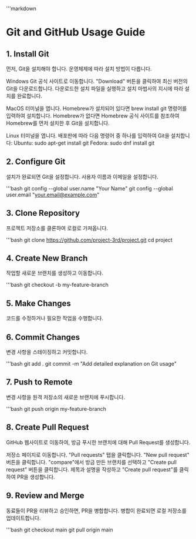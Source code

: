 '''markdown
# Git and GitHub Usage Guide

## 1. Install Git

먼저, Git을 설치해야 합니다. 운영체제에 따라 설치 방법이 다릅니다.

Windows
Git 공식 사이트로 이동합니다.
"Download" 버튼을 클릭하여 최신 버전의 Git을 다운로드합니다.
다운로드한 설치 파일을 실행하고 설치 마법사의 지시에 따라 설치를 완료합니다.

MacOS
터미널을 엽니다.
Homebrew가 설치되어 있다면 brew install git 명령어를 입력하여 설치합니다. Homebrew가 없다면 Homebrew 공식 사이트를 참조하여 Homebrew를 먼저 설치한 후 Git을 설치합니다.

Linux
터미널을 엽니다.
배포판에 따라 다음 명령어 중 하나를 입력하여 Git을 설치합니다:
Ubuntu: sudo apt-get install git
Fedora: sudo dnf install git

## 2. Configure Git

설치가 완료되면 Git을 설정합니다. 사용자 이름과 이메일을 설정합니다.

'''bash
git config --global user.name "Your Name"
git config --global user.email "your.email@example.com"


## 3. Clone Repository

프로젝트 저장소를 클론하여 로컬로 가져옵니다.

'''bash
git clone https://github.com/project-3rd/project.git
cd project



## 4. Create New Branch

작업할 새로운 브랜치를 생성하고 이동합니다.

'''bash
git checkout -b my-feature-branch




## 5. Make Changes



코드를 수정하거나 필요한 작업을 수행합니다.


## 6. Commit Changes


변경 사항을 스테이징하고 커밋합니다.

'''bash
git add .
git commit -m "Add detailed explanation on Git usage"


## 7. Push to Remote


변경 사항을 원격 저장소의 새로운 브랜치에 푸시합니다.

'''bash
git push origin my-feature-branch


## 8. Create Pull Request

GitHub 웹사이트로 이동하여, 방금 푸시한 브랜치에 대해 Pull Request를 생성합니다.

저장소 페이지로 이동합니다.
"Pull requests" 탭을 클릭합니다.
"New pull request" 버튼을 클릭합니다.
"compare"에서 방금 만든 브랜치를 선택하고 "Create pull request" 버튼을 클릭합니다.
제목과 설명을 작성하고 "Create pull request"를 클릭하여 PR을 생성합니다.


## 9. Review and Merge


동료들이 PR을 리뷰하고 승인하면, PR을 병합합니다. 병합이 완료되면 로컬 저장소를 업데이트합니다.

'''bash
git checkout main
git pull origin main

